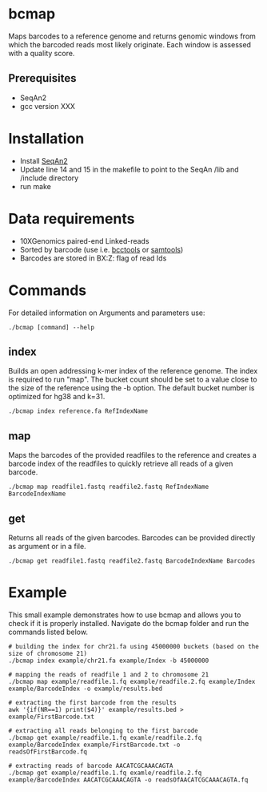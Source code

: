 # bcmap
Maps barcodes to a reference genome and returns genomic windows from which the barcoded reads most likely originate. Each window is assessed with a quality score.

## Prerequisites
- SeqAn2
- gcc version XXX

# Installation
- Install [SeqAn2](https://seqan.readthedocs.io/en/master/Infrastructure/Use/Install.html#infra-use-install)
- Update line 14 and 15 in the makefile to point to the SeqAn /lib and /include directory
- run make

# Data requirements
- 10XGenomics paired-end Linked-reads
- Sorted by barcode (use i.e. [bcctools](https://github.com/kehrlab/bcctools) or [samtools](https://github.com/samtools/samtools))
- Barcodes are stored in BX:Z: flag of read Ids

# Commands
For detailed information on Arguments and parameters use:

    ./bcmap [command] --help

## index
Builds an open addressing k-mer index of the reference genome. The index is required to run "map". The bucket count should be set to a value close to the size of the reference using the -b option. The default bucket number is optimized for hg38 and k=31.

    ./bcmap index reference.fa RefIndexName

## map
Maps the barcodes of the provided readfiles to the reference and creates a barcode index of the readfiles to quickly retrieve all reads of a given barcode.

    ./bcmap map readfile1.fastq readfile2.fastq RefIndexName BarcodeIndexName

## get
Returns all reads of the given barcodes. Barcodes can be provided directly as argument or in a file.

    ./bcmap get readfile1.fastq readfile2.fastq BarcodeIndexName Barcodes
 
# Example 
This small example demonstrates how to use bcmap and allows you to check if it is properly installed. Navigate do the bcmap folder and run the commands listed below. 

    # building the index for chr21.fa using 45000000 buckets (based on the size of chromosome 21)
    ./bcmap index example/chr21.fa example/Index -b 45000000
    
    # mapping the reads of readfile 1 and 2 to chromosome 21
    ./bcmap map example/readfile.1.fq example/readfile.2.fq example/Index example/BarcodeIndex -o example/results.bed
    
    # extracting the first barcode from the results
    awk '{if(NR==1) print($4)}' example/results.bed > example/FirstBarcode.txt
    
    # extracting all reads belonging to the first barcode
    ./bcmap get example/readfile.1.fq examle/readfile.2.fq example/BarcodeIndex example/FirstBarcode.txt -o readsOfFirstBarcode.fq
    
    # extracting reads of barcode AACATCGCAAACAGTA
    ./bcmap get example/readfile.1.fq examle/readfile.2.fq example/BarcodeIndex AACATCGCAAACAGTA -o readsOfAACATCGCAAACAGTA.fq

